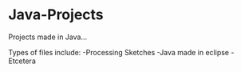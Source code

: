 # Java-Projects

Projects made in Java...

Types of files include:
	-Processing Sketches
	-Java made in eclipse
	-Etcetera
